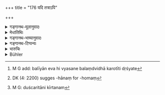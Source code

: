 +++
title = "176 यदि तत्राऽपि"

+++

<details><summary>गङ्गानथ-मूलानुवादः</summary>

If even there he should perceive something wrong on the part of his shelterer, then, even in that condition he shall, without hesitation, resort to war.—(176)
</details>

<details><summary>मेधातिथिः</summary>

**यदि** तस्मिन्न् **अपि** संश्रये **संपश्येज्** जानीयात् कथंचिद् **दोषं** **संश्रयकारितम्** ।[^२२३] दोषदर्शनलिङ्गानि च ।


[^२२३]:
     M G add: balīyān eva hi vyasane balaṃdvidhā karotīti dṛśyate

- दत्त्वानुतापः कृतपूर्वहोमं[^२२४] विमानना दुश्चरितानुकीर्तनम्[^२२५] ।


[^२२५]:
     M G: duścaritāni kīrtanam


[^२२४]:
     DK (4: 2200) sugges -hānaṃ for -homaṃ

- दृष्टेर् अदानं प्रतिकूलभाषणम् एताश् च दुष्टस्य भवन्ति वृत्तयः ॥

ततस् तत्रापि संश्रये दोषकारिणि विज्ञाते । अपिशब्दाद् आश्रये निर्दोषे ऽसति । **सुयुद्धम् एव** तस्मिन्न् अपि काले निर्विकारः कुर्यात् । न हि संश्रये विनाशः । दृश्यते ह्य् अल्पबलेनापि महाबलो जीयमानः । अपि चान्त्यावस्थायाम् उभयथा गुणः — विजये राज्यम्, पराजये ध्रुवः स्वर्ग इति । युद्धस्य तु शोभनत्वं दर्शयिष्यामः । एकैकगुणाश्रयेण मण्डलविजयाय यायाच् छाक्तः ॥ ७.१७६ ॥
</details>

<details><summary>गङ्गानथ-भाष्यानुवादः</summary>

If even in that seeking of refuge he should ‘*perceive*’—feel—‘*something wrong on the part of his shelterer*’; &c. &c. The signs indicating such ‘wrong’ are the following:—

‘Repentance after having given the shelter, *Kṛtapurvahomam* (?), showing disrespect, describing misdeeds, inattention, disagreeable speech,—these are the acts of the unfavourable man,

Thus when the shelterer is found to be unfavourably inclined,—although the shelterer be, in reality, free from anything actually wrong,—this is what is implied by the term ‘*api*’, ‘*even*—at such a time he shall, without any hesitation, have recourse to war. Nor is it necessary that the man should suffer destruction after having been reduced to a condition necessitating his taking shelter; because even a stronger man is sometimes found to be defeated by the weaker. In any case, the final result is bound to be favourable: if he wins, he regains his kingdom, if he is defeated, he is sure to attain heaven. We are going to show later on the excellence of war.

From among the six ‘measures of policy’ the king may resort to one or the other, and regulate his marches according to his capacity.—(176)
</details>

<details><summary>गङ्गानथ-टिप्पन्यः</summary>

This verse is quoted in *Vīramitrodaya* (Rājanīti, p. 328);—and in
*Nītimayūkha* (p. 58).
</details>

<details><summary>भारुचिः</summary>

बन्धुवत्संश्रयो हि महादोषो राज्ञाम् इत्य् एवं च यदि संश्रयगतिना सादयेत्, ततः **सुयुद्धम् एव तत्रापि निर्वितर्कः समाचरेत्** । दृश्यते ह्य् अल्पबलेनापि महाबलं जीयमानम् । अपि च युध्यतः पराजयो ऽपि स्वर्गप्राप्त्या विशिष्यते । दृष्टसंश्रयस् तु नामुत्र राध्यते ॥ ७.१७६ ॥

_किं बहुना ।_
</details>

<details><summary>Bühler</summary>

176	When, even in that (condition), he sees (that) evil is caused by (such) protection, let him without hesitation have recourse to war.
</details>
